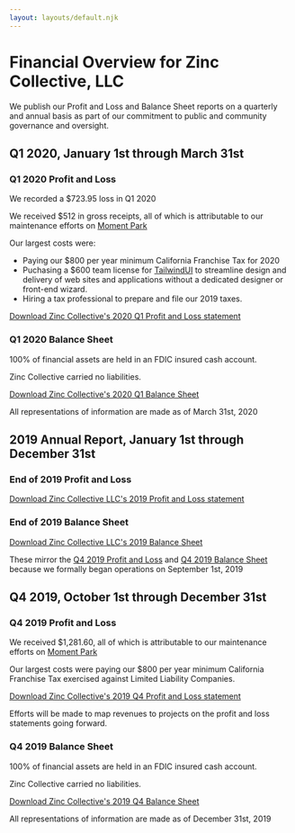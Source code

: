 ```yaml
---
layout: layouts/default.njk
---
```

# Financial Overview for Zinc Collective, LLC

We publish our Profit and Loss and Balance Sheet reports on a quarterly and annual basis as part of our commitment to public and community governance and oversight.

## Q1 2020, January 1st through March 31st

### Q1 2020 Profit and Loss

We recorded a $723.95 loss in Q1 2020

We received $512 in gross receipts, all of which is attributable to our maintenance efforts on [Moment Park](https://www.momentpark.com/)

Our largest costs were:

*   Paying our $800 per year minimum California Franchise Tax for 2020
*   Puchasing a $600 team license for [TailwindUI](https://tailwindui.com/) to streamline design and delivery of web sites and applications without a dedicated designer or front-end wizard.
*   Hiring a tax professional to prepare and file our 2019 taxes.

[Download Zinc Collective's 2020 Q1 Profit and Loss statement](./2020-q1-profit-and-loss.pdf)

### Q1 2020 Balance Sheet

100% of financial assets are held in an FDIC insured cash account.

Zinc Collective carried no liabilities.

[Download Zinc Collective's 2020 Q1 Balance Sheet](./2020-q1-balance-sheet.pdf)

All representations of information are made as of March 31st, 2020

## 2019 Annual Report, January 1st through December 31st

### End of 2019 Profit and Loss

[Download Zinc Collective LLC's 2019 Profit and Loss statement](./2019-profit-and-loss.pdf)

### End of 2019 Balance Sheet

[Download Zinc Collective LLC's 2019 Balance Sheet](./2019-balance-sheet.pdf)

These mirror the [Q4 2019 Profit and Loss](#2019-q4-profit-and-loss) and [Q4 2019 Balance Sheet](#2019-q4-balance-sheet) because we formally began operations on September 1st, 2019

## Q4 2019, October 1st through December 31st

### Q4 2019 Profit and Loss

We received $1,281.60, all of which is attributable to our maintenance efforts on [Moment Park](https://www.momentpark.com/)

Our largest costs were paying our $800 per year minimum California Franchise Tax exercised against Limited Liability Companies.

[Download Zinc Collective's 2019 Q4 Profit and Loss statement](./2019-q4-profit-and-loss.pdf)

Efforts will be made to map revenues to projects on the profit and loss statements going forward.

### Q4 2019 Balance Sheet

100% of financial assets are held in an FDIC insured cash account.

Zinc Collective carried no liabilities.

[Download Zinc Collective's 2019 Q4 Balance Sheet](./2019-q4-balance-sheet.pdf)

All representations of information are made as of December 31st, 2019
